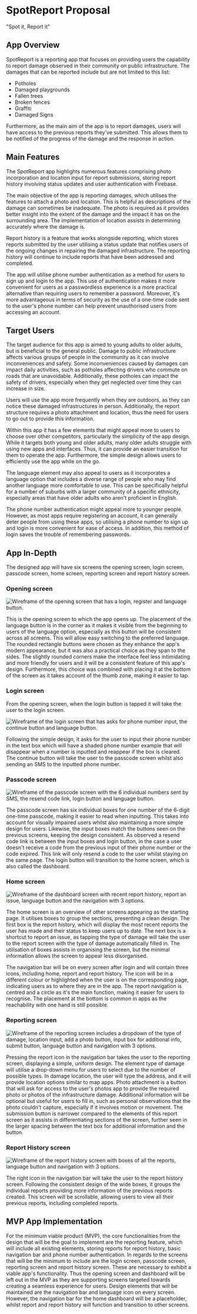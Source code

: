 # SpotReport Proposal

"Spot it, Report it"

## App Overview

SpotReport is a reporting app that focuses on providing users the capability to report damage observed in their community on public infrastructure. The damages that can be reported include but are not limited to this list:

- Potholes
- Damaged playgrounds
- Fallen trees
- Broken fences
- Graffiti
- Damaged Signs

Furthermore, as the main aim of the app is to report damages, users will have access to the previous reports they've submitted. This allows them to be notified of the progress of the damage and the response in action.

## Main Features

The SpotReport app highlights numerous features comprising photo incorporation and location input for report submissions, storing report history involving status updates and user authentication with Firebase.

The main objective of the app is reporting damages, which utilises the features to attach a photo and location. This is helpful as descriptions of the damage can sometimes be inadequate. The photo is required as it provides better insight into the extent of the damage and the impact it has on the surrounding area. The implementation of location assists in determining accurately where the damage is.

Report history is a feature that works alongside reporting, which stores reports submitted by the user utilising a status update that notifies users of the ongoing changes in repairing the damaged infrastructure. The reporting history will continue to include reports that have been addressed and completed.

The app will utilise phone number authentication as a method for users to sign up and login to the app. This use of authentication makes it more convenient for users as a passwordless experience is a more practical alternative than requiring users to remember a password. Moreover, it's more advantageous in terms of security as the use of a one-time code sent to the user's phone number can help prevent unauthorised users from accessing an account.

## Target Users

The target audience for this app is aimed to young adults to older adults, but is beneficial to the general public. Damage to public infrastructure affects various groups of people in the community as it can involve inconveniences and safety. Some inconveniences caused by damages can impact daily activities, such as potholes affecting drivers who commute on roads that are unavoidable. Additionally, these potholes can impact the safety of drivers, especially when they get neglected over time they can increase in size.

Users will use the app more frequently when they are outdoors, as they can notice these damaged infrastructures in person. Additionally, the report structure requires a photo attachment and location, thus the need for users to go out to provide this information.

Within this app it has a few elements that might appeal more to users to choose over other competitors, particularly the simplicity of the app design. While it targets both young and older adults, many older adults struggle with using new apps and interfaces. Thus, it can provide an easier transition for them to operate the app. Furthermore, the simple design allows users to efficiently use the app while on the go.

The language element may also appeal to users as it incorporates a language option that includes a diverse range of people who may find another language more comfortable to use. This can be specifically helpful for a number of suburbs with a larger community of a specific ethnicity, especially areas that have older adults who aren't proficient in English.

The phone number authentication might appeal more to younger people. However, as most apps require registering an account, it can generally deter people from using these apps, so utilising a phone number to sign up and login is more convenient for ease of access. In addition, this method of login saves the trouble of remembering passwords.

## App In-Depth

The designed app will have six screens the opening screen, login screen, passcode screen, home screen, reporting screen and report history screen.

### Opening screen

![Wireframe of the opening screen that has a login, register and language button.](Wireframe/Opening.png)

This is the opening screen to which the app opens up. The placement of the language button is in the corner as it makes it visible from the beginning to users of the language option, especially as this button will be consistent across all screens. This will allow easy switching to the preferred language. The rounded rectangle buttons were chosen as they enhance the app's modern appearance, but it was also a practical choice as they span to the sides. The slightly rounded corners make the interface feel less intimidating and more friendly for users and it will be a consistent feature of this app's design. Furthermore, this choice was combined with placing it at the bottom of the screen as it takes account of the thumb zone, making it easier to tap.

### Login screen

From the opening screen, when the login button is tapped it will take the user to the login screen.

![Wireframe of the login screen that has asks for phone number input, the continue button and language button.](Wireframe/Login.png)

Following the simple design, it asks for the user to input their phone number in the text box which will have a shaded phone number example that will disappear when a number is inputted and reappear if the box is cleared. The continue button will take the user to the passcode screen whilst also sending an SMS to the inputted phone number.

### Passcode screen

![Wireframe of the passcode screen with the 6 individual numbers sent by SMS, the resend code link, login button and language button.](Wireframe/Passcode.png)

The passcode screen has six individual boxes for one number of the 6-digit one-time passcode, making it easier to read when inputting. This takes into account for visually impaired users whilst also maintaining a more simple design for users. Likewise, the input boxes match the buttons seen on the previous screens, keeping the design consistent. As observed a resend code link is between the input boxes and login button, in the case a user doesn't receive a code from the previous input of their phone number or the code expired. This link will only resend a code to the user whilst staying on the same page. The login button will transition to the home screen, which is also called the dashboard.

### Home screen

![Wireframe of the dashboard screen with recent report history, report an issue, language button and the navigation with 3 options.](Wireframe/Dashboard.png)

The home screen is an overview of other screens appearing as the starting page. It utilises boxes to group the sections, presenting a clean design. The first box is the report history, which will display the most recent reports the user has made and their status to keep users up to date. The next box is a shortcut to report an issue, as tapping the type of damage will take the user to the report screen with the type of damage automatically filled in. The utilisation of boxes assists in organising the screen, but the minimal information allows the screen to appear less disorganised.

The navigation bar will be on every screen after login and will contain three icons, including home, report and report history. The icon will be in a different colour or highlighted when the user is on the corresponding page, indicating users as to where they are in the app. The report navigation is centred and a circle as it's the main function, making it easier for users to recognise. The placement at the bottom is common in apps as the reachability with one hand is still possible.

### Reporting screen

![Wireframe of the reporting screen includes a dropdown of the type of damage, location input, add a photo button, input box for additional info, submit button, language button and navigation with 3 options.](Wireframe/Reporting.png)

Pressing the report icon in the navigation bar takes the user to the reporting screen, displaying a simple, uniform design. The element type of damage will utilise a drop-down menu for users to select due to the number of possible types. In damage location, the user will type the address, and it will provide location options similar to map apps. Photo attachment is a button that will ask for access to the user's photos app to provide the required photo or photos of the infrastructure damage. Additional information will be optional but useful for users to fill in, such as personal observations that the photo couldn't capture, especially if it involves motion or movement. The submission button is narrower compared to the elements of this report screen as it assists in differentiating sections of the screen, further seen in the larger spacing between the text box for additional information and the button.

### Report History screen

![Wireframe of the report history screen with boxes of all the reports, language button and navigation with 3 options.](Wireframe/Report_History.png)

The right icon in the navigation bar will take the user to the report history screen. Following the consistent design of the wide boxes, it groups the individual reports providing more information of the previous reports created. This screen will be scrollable, allowing users to view all their previous reports, including completed reports.

## MVP App Implementation

For the minimum viable product (MVP), the core functionalities from the design that will be the goal to implement are the reporting feature, which will include all existing elements, storing reports for report history, basic navigation bar and phone number authentication. In regards to the screens that will be the minimum to include are the login screen, passcode screen, reporting screen and report history screen. These are necessary to exhibit a viable app's functionality. Thus the opening screen and dashboard will be left out in the MVP as they are supporting screens targeted towards creating a seamless experience for users. Design elements that will be maintained are the navigation bar and language icon on every screen. However, the navigation bar for the home dashboard will be a placeholder, whilst report and report history will function and transition to other screens.

